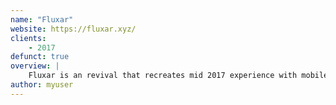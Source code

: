 ```yaml
---
name: "Fluxar"
website: https://fluxar.xyz/
clients:
    - 2017
defunct: true
overview: |
    Fluxar is an revival that recreates mid 2017 experience with mobile device supported. The website may go down sometimes.
author: myuser
---
```


